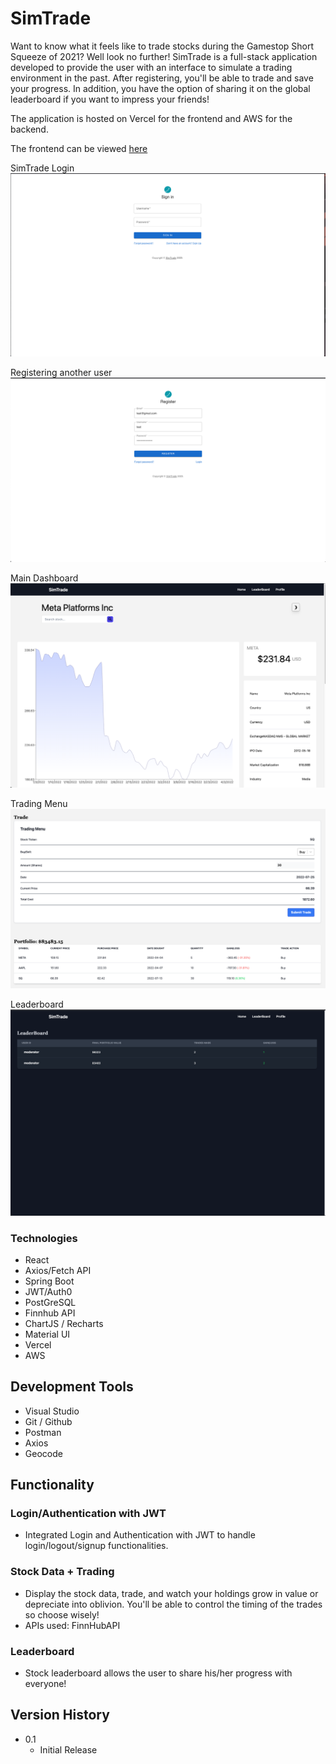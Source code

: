 # SimTrade

Want to know what it feels like to trade stocks during the Gamestop Short Squeeze of 2021? Well look no further! SimTrade is a full-stack application developed to provide the user with an interface to simulate a trading environment in the past. After registering, you'll be able to trade and save your progress. In addition, you have the option of sharing it on the global leaderboard if you want to impress your friends! 

The application is hosted on Vercel for the frontend and AWS for the backend. 

The frontend can be viewed [here](https://google.com)

SimTrade Login
![Alt text](/public/demo1.png)

Registering another user
![Alt text](/public/demo2.png)

Main Dashboard
![Alt text](/public/demo3.png)

Trading Menu
![Alt text](/public/demo4.png)

Leaderboard
![Alt text](/public/demo5.png)

### Technologies 

* React
* Axios/Fetch API
* Spring Boot
* JWT/Auth0
* PostGreSQL 
* Finnhub API
* ChartJS / Recharts
* Material UI
* Vercel
* AWS

## Development Tools

* Visual Studio
* Git / Github
* Postman
* Axios
* Geocode

## Functionality 

### Login/Authentication with JWT

* Integrated Login and Authentication with JWT to handle login/logout/signup functionalities. 

### Stock Data + Trading

* Display the stock data, trade, and watch your holdings grow in value or depreciate into oblivion. You'll be able to control the timing of the trades so choose wisely!
* APIs used: FinnHubAPI

### Leaderboard
* Stock leaderboard allows the user to share his/her progress with everyone! 

## Version History

* 0.1
    * Initial Release
